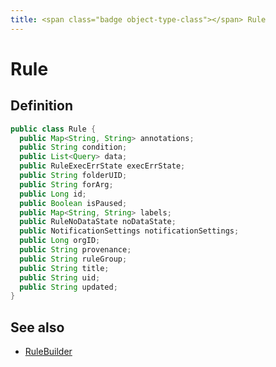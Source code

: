 ```yaml
---
title: <span class="badge object-type-class"></span> Rule
---
```

# <span class="badge object-type-class"></span> Rule

## Definition

```java
public class Rule {
  public Map<String, String> annotations;
  public String condition;
  public List<Query> data;
  public RuleExecErrState execErrState;
  public String folderUID;
  public String forArg;
  public Long id;
  public Boolean isPaused;
  public Map<String, String> labels;
  public RuleNoDataState noDataState;
  public NotificationSettings notificationSettings;
  public Long orgID;
  public String provenance;
  public String ruleGroup;
  public String title;
  public String uid;
  public String updated;
}
```
## See also

 * <span class="badge builder"></span> [RuleBuilder](./builder-RuleBuilder.md)
